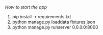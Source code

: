 *How to start the app*

1. pip install -r requirements.txt
2. python manage.py loaddata fixtures.json
3. python manage.py runserver 0.0.0.0:8000